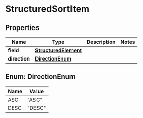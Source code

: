 
# StructuredSortItem

## Properties
Name | Type | Description | Notes
------------ | ------------- | ------------- | -------------
**field** | [**StructuredElement**](StructuredElement.md) |  | 
**direction** | [**DirectionEnum**](#DirectionEnum) |  | 


<a name="DirectionEnum"></a>
## Enum: DirectionEnum
Name | Value
---- | -----
ASC | &quot;ASC&quot;
DESC | &quot;DESC&quot;



